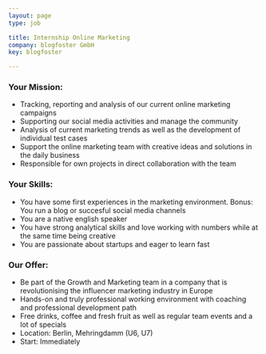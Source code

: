 ```yaml
---
layout: page
type: job

title: Internship Online Marketing
company: blogfoster GmbH
key: blogfoster

---
```


### Your Mission:

* Tracking, reporting and analysis of our current online marketing campaigns
* Supporting our social media activities and manage the community
* Analysis of current marketing trends as well as the development of individual test cases
* Support the online marketing team with creative ideas and solutions in the daily business
* Responsible for own projects in direct collaboration with the team

###  Your Skills:

* You have some first experiences in the marketing environment. Bonus: You run a blog or succesful social media channels
* You are a native english speaker
* You have strong analytical skills and love working with numbers while at the same time being creative
* You are passionate about startups and eager to learn fast

### Our Offer:

* Be part of the Growth and Marketing team in a company that is revolutionising the influencer marketing industry in Europe
* Hands-on and truly professional working environment with coaching and professional development path
* Free drinks, coffee and fresh fruit as well as regular team events and a lot of specials
* Location: Berlin, Mehringdamm (U6, U7)
* Start: Immediately
